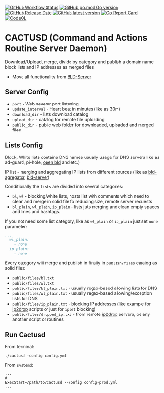 [![GitHub Workflow Status](https://img.shields.io/github/actions/workflow/status/m0zgen/cactusd/release.yml "Release")](https://github.com/m0zgen/cactusd/actions/workflows/release.yml)
[![GitHub go.mod Go version](https://img.shields.io/github/go-mod/go-version/m0zgen/cactusd "Go version")](#)
[![GitHub Release Date](https://img.shields.io/github/release-date/m0zgen/cactusd "Latest release date")](https://github.com/m0zgen/cactusd/releases)
[![GitHub latest version](https://img.shields.io/github/v/release/m0zgen/cactusd "Latest version")](https://github.com/m0zgen/cactusd/releases)
[![Go Report Card](https://goreportcard.com/badge/github.com/m0zgen/cactusd)](https://goreportcard.com/report/github.com/m0zgen/cactusd)
[![CodeQL](https://github.com/m0zgen/cactusd/actions/workflows/codeql.yml/badge.svg?branch=dev&event=push)](https://github.com/m0zgen/cactusd/actions/workflows/codeql.yml)

# CACTUSD (Command and Actions Routine Server Daemon)

Download/Upload, merge, divide by category and publish a domain name block lists and IP addresses as merged files.

* Move all functionality from [BLD-Server](https://github.com/m0zgen/bld-server)

## Server Config
* `port` - Web severer port listening 
* `update_interval` - Heart beat in minutes (like as 30m)
* `download_dir` - lists download catalog
* `upload_dir` - catalog for remote file uploading
* `public_dir` - public web folder for downloaded, uploaded and merged files

## Lists Config

Block, White lists contains DNS names usually usage for DNS servers like as 
ad-guard, pi-hole, [open bld](https://lab.sys-adm.in) and etc.)

IP list - merging and aggregating IP lists from different sources (like as [bld-agregator](https://github.com/m0zgen/bld-agregator), [bld-server](https://github.com/m0zgen/bld-server))

Conditionally the `lists` are divided into several categories:
* `bl`, `wl` - blocking/white lists, hosts list with comments which 
need to clean and merge in solid file fo reducing size, remote server requests
* `bl_plain`, `wl_plain`, `ip_plain` - lists juts merging and clean empty spaces and lines and hashtags.

If you not need some list category, like as `wl_plain` or `ip_plain` just set `none` parameter:

```yaml
...
  wl_plain:
    - none
  ip_plain:
    - none
```

Every category will merge and publish in finally in `publish/files` catalog as solid files:
* `public/files/bl.txt`
* `public/files/wl.txt`
* `public/files/bl_plain.txt` - usually regex-based allowing lists for DNS
* `public/files/wl_plain.txt` - usually regex-based allowing/exception lists for DNS
* `public/files/ip_plain.txt` - blocking IP addresses (like example for [ip2drop](https://github.com/m0zgen/ip2drop) scripts or just for `ipset` blocking) 
* `public/files/dropped_ip.txt` - from remote [ip2drop](https://github.com/m0zgen/ip2drop) servers, oe any another script or routines

## Run Cactusd

From terminal:

```shell
./cactusd -config config.yml
```

From `systemd`:

```shell
...
#
ExecStart=/path/to/cactusd --config config-prod.yml
...
```
